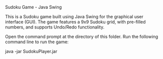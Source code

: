 Sudoku Game - Java Swing

This is a Sudoku game built using Java Swing for the graphical user interface (GUI). 
The game features a 9x9 Sudoku grid, with pre-filled numbers, and supports Undo/Redo functionality.

Open the command prompt at the directory of this folder.
Run the following command line to run the game: 

java -jar SudokuPlayer.jar